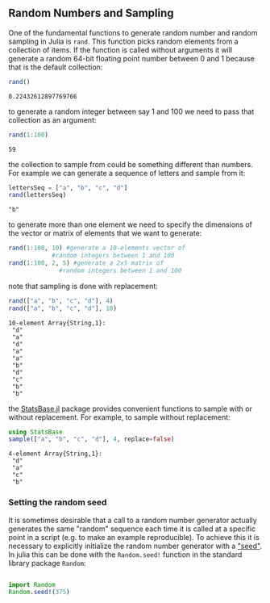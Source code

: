 ## Random Numbers and Sampling

One of the fundamental functions to generate random number and random sampling in Julia is `rand`. This function picks random elements from a collection of items. If the function is called without arguments it will generate a random 64-bit floating point number between 0 and 1 because that is the default collection:

````julia
rand()
````


````
0.22432612897769766
````





to generate a random integer between say 1 and 100 we need to pass that collection as an argument:

````julia
rand(1:100)
````


````
59
````





the collection to sample from could be something different than numbers. For example we can generate a sequence of letters and sample from it:

````julia
lettersSeq = ["a", "b", "c", "d"]
rand(lettersSeq)
````


````
"b"
````





to generate more than one element we need to specify the dimensions of the vector or matrix of elements that we want to generate:

````julia
rand(1:100, 10) #generate a 10-elements vector of
	        #random integers between 1 and 100
rand(1:100, 2, 5) #generate a 2x5 matrix of
	          #random integers between 1 and 100
````





note that sampling is done with replacement:
````julia
rand(["a", "b", "c", "d"], 4)
rand(["a", "b", "c", "d"], 10)
````


````
10-element Array{String,1}:
 "d"
 "a"
 "d"
 "a"
 "a"
 "b"
 "d"
 "c"
 "b"
 "b"
````





the [StatsBase.jl](https://github.com/JuliaStats/StatsBase.jl) package provides convenient functions to sample with or without replacement. For example, to sample without replacement:

````julia
using StatsBase
sample(["a", "b", "c", "d"], 4, replace=false)
````


````
4-element Array{String,1}:
 "d"
 "a"
 "c"
 "b"
````





	
### Setting the random seed

It is sometimes desirable that a call to a random number generator actually generates the same "random" sequence each time it is called at a specific point in a script (e.g. to make an example reproducible). To achieve this it is necessary to explicitly initialize the random number generator with a ["seed"](https://en.wikipedia.org/wiki/Random_seed). In julia this can be done with the `Random.seed!` function in the standard library package `Random`:
   
````julia

import Random
Random.seed!(375)
````

